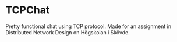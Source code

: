 # TCPChat
Pretty functional chat using TCP protocol. Made for an assignment in Distributed Network Design on Högskolan i Skövde.
